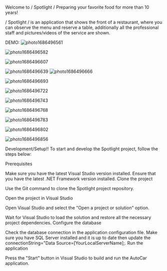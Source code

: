 
Welcome to / Spotlight /
Preparing your favorite food for more than 10 years!

/ Spotlight / is an application that shows the front of a restaurant, where you can observe the menu and reserve a table, additionally all the professional staff and pictures/videos of the service are shown.

DEMO:
![photo1686496561](https://github.com/ChloePrice4Ever/ProiectulTW/assets/76448511/e1ec9553-c506-4d43-b438-401ab1a93f61)

![photo1686496582](https://github.com/ChloePrice4Ever/ProiectulTW/assets/76448511/ba748c24-ab32-47ca-9c3a-92b04644f3ef)

![photo1686496607](https://github.com/ChloePrice4Ever/ProiectulTW/assets/76448511/ba5b501e-c327-4772-a0f8-1305fa07e07e)

![photo1686496639](https://github.com/ChloePrice4Ever/ProiectulTW/assets/76448511/8c255ca4-fb84-4ea6-9f7b-560f5ae7ecc8)
![photo1686496666](https://github.com/ChloePrice4Ever/ProiectulTW/assets/76448511/105049a3-c2bb-43d1-a4e6-86f56d7ca0ce)

![photo1686496693](https://github.com/ChloePrice4Ever/ProiectulTW/assets/76448511/29c45be4-877b-4a3d-9262-cea221b6da9a)

![photo1686496722](https://github.com/ChloePrice4Ever/ProiectulTW/assets/76448511/228e8df9-89fd-4d0f-b39c-3e6c4f1a068f)

![photo1686496743](https://github.com/ChloePrice4Ever/ProiectulTW/assets/76448511/abb05c39-a04c-4feb-b169-f65554479d7f)

![photo1686496768](https://github.com/ChloePrice4Ever/ProiectulTW/assets/76448511/53c3c6da-2e0c-4d8b-a1be-cc242987f6fd)

![photo1686496783](https://github.com/ChloePrice4Ever/ProiectulTW/assets/76448511/9c538069-1cd2-40f9-81ce-72e73be60866)

![photo1686496802](https://github.com/ChloePrice4Ever/ProiectulTW/assets/76448511/b6469593-a0a1-47f1-93f7-ab71527fa488)

![photo1686496856](https://github.com/ChloePrice4Ever/ProiectulTW/assets/76448511/f53830fb-e59a-451b-8c03-0f42f0b5582b)

Development/Setup!!
To start and develop the Spotlight project, follow the steps below:

Prerequisites

Make sure you have the latest Visual Studio version installed.
Ensure that you have the latest .NET Framework version installed.
Clone the project

Use the Git command to clone the Spotlight project repository.


Open the project in Visual Studio

Open Visual Studio and select the "Open a project or solution" option.

Wait for Visual Studio to load the solution and restore all the necessary project dependencies.
Configure the database

Check the database connection in the application configuration file.
Make sure you have SQL Server installed and it is up to date then update the connectionString="Data Source=[YourLocalServerName];.
Run the application

Press the "Start" button in Visual Studio to build and run the AutoCar application.


